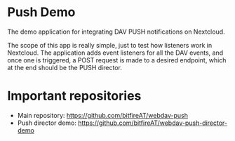 <!--
SPDX-FileCopyrightText: bitfire web engineering <info@bitfire.at>
SPDX-License-Identifier: CC0-1.0
-->

# Push Demo

The demo application for integrating DAV PUSH notifications on Nextcloud.

The scope of this app is really simple, just to test how listeners work in Nextcloud. The application adds event
listeners for all the DAV events, and once one is triggered, a POST request is made to a desired endpoint, which at
the end should be the PUSH director.

# Important repositories
- Main repository: https://github.com/bitfireAT/webdav-push
- Push director demo: https://github.com/bitfireAT/webdav-push-director-demo
